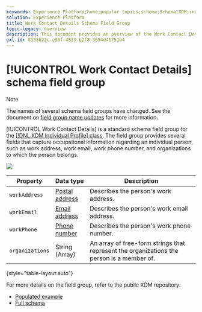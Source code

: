 ```yaml
---
keywords: Experience Platform;home;popular topics;schema;Schema;XDM;individual profile;fields;schemas;Schemas;Schema design;mixin;mixins;work details;profile work;
solution: Experience Platform
title: Work Contact Details Schema Field Group
topic-legacy: overview
description: This document provides an overview of the Work Contact Details schema field group.
exl-id: 0133622c-e95f-4833-b2f8-3694d41751b4
---
```


# [!UICONTROL Work Contact Details] schema field group

>[!NOTE]
>
>The names of several schema field groups have changed. See the document on [field group name updates](../name-updates.md) for more information.

[!UICONTROL Work Contact Details] is a standard schema field group for the [[!DNL XDM Individual Profile] class](../../classes/individual-profile.md). The field group provides several fields that capture occupational information regarding an individual person, such as work address, work email, work phone number, and organizations to which the person belongs.

![](../../images/field-groups/work-contact-details.png)

| Property | Data type | Description |
| --- | --- | --- |
| `workAddress` | [Postal address](../../data-types/postal-address.md) | Describes the person's work address. |
| `workEmail` | [Email address](../../data-types/email-address.md) | Describes the person's work email address. |
| `workPhone` | [Phone number](../../data-types/phone-number.md) | Describes the person's work phone number. |
| `organizations` | String (Array) | An array of free-form strings that represent the organizations the person is a member of. |

{style="table-layout:auto"}

For more details on the field group, refer to the public XDM repository:

* [Populated example](https://github.com/adobe/xdm/blob/master/components/fieldgroups/profile/profile-work-details.example.1.json)
* [Full schema](https://github.com/adobe/xdm/blob/master/components/fieldgroups/profile/profile-work-details.schema.json)

